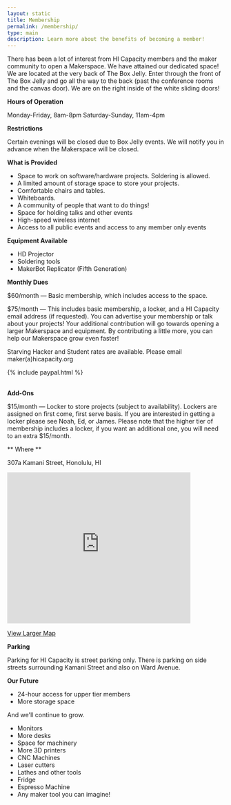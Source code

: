 ```yaml
---
layout: static
title: Membership
permalink: /membership/
type: main
description: Learn more about the benefits of becoming a member!
---
```

There has been a lot of interest from HI Capacity members and the maker community to open a Makerspace. We have attained our dedicated space! We are located at the very back of The Box Jelly. Enter through the front of The Box Jelly and go all the way to the back (past the conference rooms and the canvas door). We are on the right inside of the white sliding doors!

**Hours of Operation**

Monday-Friday, 8am-8pm
Saturday-Sunday, 11am-4pm

**Restrictions**

Certain evenings will be closed due to Box Jelly events. We will notify you in advance when the Makerspace will be closed.

**What is Provided**

* Space to work on software/hardware projects. Soldering is allowed.
* A limited amount of storage space to store your projects.
* Comfortable chairs and tables.
* Whiteboards.
* A community of people that want to do things!
* Space for holding talks and other events
* High-speed wireless internet
* Access to all public events and access to any member only events

**Equipment Available**

* HD Projector
* Soldering tools
* MakerBot Replicator (Fifth Generation)

**Monthly Dues**

$60/month &mdash; Basic membership, which includes access to the space.

$75/month &mdash; This includes basic membership, a locker, and a HI Capacity email address (if requested). You can advertise your membership or talk about your projects! Your additional contribution will go towards opening a larger Makerspace and equipment. By contributing a little more, you can help our Makerspace grow even faster!

Starving Hacker and Student rates are available. Please email maker(a)hicapacity.org

<div> <!-- Membership Widget -->
{% include paypal.html %}
</div>

<br/>

**Add-Ons**

$15/month &mdash; Locker to store projects (subject to availability). Lockers are assigned on first come, first serve basis. If you are interested in getting a locker please see Noah, Ed, or James. Please note that the higher tier of membership includes a locker, if you want an additional one, you will need to an extra $15/month.

** Where **

307a Kamani Street, Honolulu, HI
<div>
  <iframe src="http://maps.google.com/maps?f=q&amp;source=s_q&amp;hl=en&amp;geocode=&amp;q=The+Box+Jelly,+Kamani+Street,+Honolulu,+HI&amp;aq=0&amp;sll=37.0625,-95.677068&amp;sspn=46.946584,88.857422&amp;vpsrc=0&amp;ie=UTF8&amp;hq=The+Box+Jelly,&amp;hnear=Kamani+St,+Honolulu,+Hawaii&amp;t=m&amp;ll=21.296642,-157.856993&amp;spn=0.006295,0.006295&amp;output=embed" frameborder="0" marginwidth="0" marginheight="0" scrolling="no" width="425" height="350"></iframe><br>
</div>

[View Larger Map](http://maps.google.com/maps?f=q&amp;source=embed&amp;hl=en&amp;geocode=&amp;q=The+Box+Jelly,+Kamani+Street,+Honolulu,+HI&amp;aq=0&amp;sll=37.0625,-95.677068&amp;sspn=46.946584,88.857422&amp;vpsrc=0&amp;ie=UTF8&amp;hq=The+Box+Jelly,&amp;hnear=Kamani+St,+Honolulu,+Hawaii&amp;t=m&amp;ll=21.296642,-157.856993&amp;spn=0.006295,0.006295)

**Parking**

Parking for HI Capacity is street parking only. There is parking on side streets surrounding Kamani Street and also on Ward Avenue.

**Our Future**

* 24-hour access for upper tier members
* More storage space

And we'll continue to grow.

* Monitors
* More desks
* Space for machinery
* More 3D printers
* CNC Machines
* Laser cutters
* Lathes and other tools
* Fridge
* Espresso Machine
* Any maker tool you can imagine!
